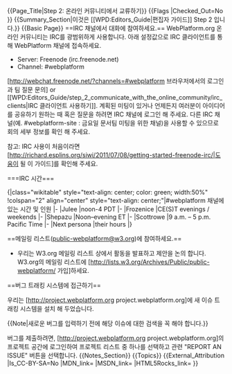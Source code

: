 {{Page_Title|Step 2: 온라인 커뮤니티에서 교류하기}}
{{Flags
|Checked_Out=No
}}
{{Summary_Section|이것은 [[WPD:Editors_Guide|편집자 가이드]] Step 2 입니다.}}
{{Basic Page}}
==IRC 채널에서 대화에 참여하세요.==
WebPlatform.org 온라인 커뮤니티는 IRC를 광범위하게 사용합니다. 아래 설정값으로 IRC 클라이언트를 통해 WebPlatform 채널에 접속하세요.
* Server: Freenode (irc.freenode.net)
* Channel: #webplatform

[http://webchat.freenode.net/?channels=#webplatform 브라우저에서의 로그인과 팀 질문 문의] or [[WPD:Editors_Guide/step_2_communicate_with_the_online_community/irc_clients|IRC 클라이언트 사용하기]]. 계획된 미팅이 있거나 언제든지 여러분이 아이디어를 공유하기 원하는 때 혹은 질문을 하려면 IRC 채널에 로그인 해 주세요. 다른 IRC 채널(예. #webplatform-site : 금요일 문서팀 미팅을 위한 채널)을 사용할 수 있으므로 회의 세부 정보를 확인 해 주세요.

참고: IRC 사용이 처음이라면 [http://richard.esplins.org/siwi/2011/07/08/getting-started-freenode-irc/|도움이 될 이 가이드]를 확인해 주세요.

===IRC 시간===

{|class="wikitable" style="text-align: center; color: green; width:50%"
!colspan="2" align="center" style="text-align: center;"|#webplatform 채널에 있는 시간 및 인원
|-
|Julee
|noon-4 PDT
|-
|Frozenice
|CE(S)T evenings / weekends
|-
|Shepazu
|Noon–evening ET
|-
|Scottrowe
|9 a.m. – 5 p.m. Pacific Time
|-
|Next persona
|their hours
|}

==메일링 리스트(public-webplatform@w3.org)에 참여하세요.==
* 우리는 W3.org 메일링 리스트 상에서 활동을 발표하고 제안을 논의 합니다. W3.org의 메일링 리스트에 [http://lists.w3.org/Archives/Public/public-webplatform/ 가입]하세요.

==버그 트래킹 시스템에 접근하기==

우리는 [http://project.webplatform.org project.webplatform.org]에 새 이슈 트래킹 시스템을 설치 해 두었습니다.

{{Note|새로운 버그를 입력하기 전에 해당 이슈에 대한 검색을 꼭 해야 합니다.}}

버그를 제출하려면, [http://project.webplatform.org project.webplatform.org]의 프로젝트 공간에 로그인하여 프로젝트 리스트 중 하나를 선택하고 관련 "REPORT AN ISSUE" 버튼을 선택합니다.
{{Notes_Section}}
{{Topics}}
{{External_Attribution
|Is_CC-BY-SA=No
|MDN_link=
|MSDN_link=
|HTML5Rocks_link=
}}